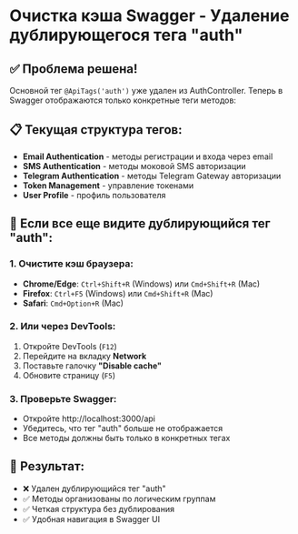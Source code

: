 # Очистка кэша Swagger - Удаление дублирующегося тега "auth"

## ✅ Проблема решена!

Основной тег `@ApiTags('auth')` уже удален из AuthController. Теперь в Swagger отображаются только конкретные теги методов:

## 📋 Текущая структура тегов:

- **Email Authentication** - методы регистрации и входа через email
- **SMS Authentication** - методы моковой SMS авторизации
- **Telegram Authentication** - методы Telegram Gateway авторизации
- **Token Management** - управление токенами
- **User Profile** - профиль пользователя

## 🔧 Если все еще видите дублирующийся тег "auth":

### 1. Очистите кэш браузера:

- **Chrome/Edge**: `Ctrl+Shift+R` (Windows) или `Cmd+Shift+R` (Mac)
- **Firefox**: `Ctrl+F5` (Windows) или `Cmd+Shift+R` (Mac)
- **Safari**: `Cmd+Option+R` (Mac)

### 2. Или через DevTools:

1. Откройте DevTools (`F12`)
2. Перейдите на вкладку **Network**
3. Поставьте галочку **"Disable cache"**
4. Обновите страницу (`F5`)

### 3. Проверьте Swagger:

- Откройте http://localhost:3000/api
- Убедитесь, что тег "auth" больше не отображается
- Все методы должны быть только в конкретных тегах

## 🎯 Результат:

- ❌ Удален дублирующийся тег "auth"
- ✅ Методы организованы по логическим группам
- ✅ Четкая структура без дублирования
- ✅ Удобная навигация в Swagger UI
